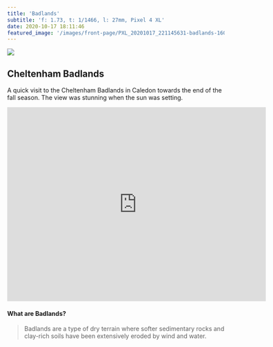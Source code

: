 ```yaml
---
title: 'Badlands'
subtitle: 'f: 1.73, t: 1/1466, l: 27mm, Pixel 4 XL'
date: 2020-10-17 18:11:46
featured_image: '/images/front-page/PXL_20201017_221145631-badlands-1600x1200.jpg'
---
```



![](/images/front-page/PXL_20201017_221145631-badlands-1600x1200.jpg)

## Cheltenham Badlands
A quick visit to the Cheltenham Badlands in Caledon towards the end of the fall season. The view was stunning when the sun was setting.

<div class="image-wrap">
    <iframe src="https://www.google.com/maps/embed?pb=!1m18!1m12!1m3!1d1440.4670397959803!2d-79.944597!3d43.7742272!2m3!1f0!2f0!3f0!3m2!1i1024!2i768!4f13.1!3m3!1m2!1s0x882b0fb7aa0ea18b%3A0x9acd23e488949b0e!2sCheltenham%20Badlands!5e0!3m2!1sen!2sca!4v1609012805061!5m2!1sen!2sca" width="600" height="450" frameborder="0" style="border:0;" allowfullscreen="" aria-hidden="false" tabindex="0"></iframe>
</div>


#### What are Badlands?
> Badlands are a type of dry terrain where softer sedimentary rocks and clay-rich soils have been extensively eroded by wind and water.
